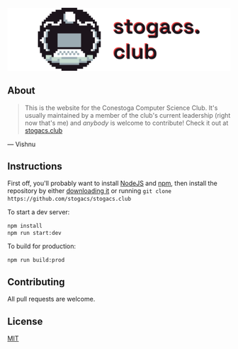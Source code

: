 ![stogacs.club](./banner.png)

## About

> This is the website for the Conestoga Computer Science Club. It's usually maintained by a member of the club's current leadership (right now that's me) and *anybody* is welcome to contribute! Check it out at [stogacs.club](https://stogacs.club)

— Vishnu

## Instructions

First off, you'll probably want to install [NodeJS](https://nodejs.org/en/) and [npm](https://www.npmjs.com/), then install the repository by either [downloading it](https://github.com/stogacs/stogacs.club/archive/refs/heads/main.zip) or running `git clone https://github.com/stogacs/stogacs.club`

To start a dev server:

```
npm install
npm run start:dev
```

To build for production:
```
npm run build:prod
```

## Contributing
All pull requests are welcome.

## License
[MIT](https://choosealicense.com/licenses/mit/)
